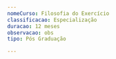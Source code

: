 ```yaml
---
nomeCurso: Filosofia do Exercício
classificacao: Especialização
duracao: 12 meses
observacao: obs
tipo: Pós Graduação

---
```


